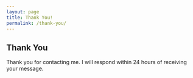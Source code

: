 ```yaml
---
layout: page
title: Thank You!
permalink: /thank-you/
---
```


## Thank You

Thank you for contacting me.  I will respond within 24 hours of receiving your message.
